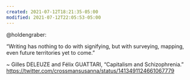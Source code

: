 ```yaml
---
created: 2021-07-12T18:21:35-05:00
modified: 2021-07-12T22:05:53-05:00
---
```


@holdengraber: 

“Writing has nothing to do with signifying, but with surveying, mapping, even future territories yet to come.”

 ~ Gilles DELEUZE and Félix GUATTARI, 
“Capitalism and Schizophrenia.” https://twitter.com/crossmansusanna/status/1413491124661067779
